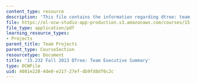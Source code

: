 ```yaml
---
content_type: resource
description: 'This file contains the information regarding dtree: team executive summary.'
file: https://ol-ocw-studio-app-production.s3.amazonaws.com/courses/15-232-business-model-innovation-global-health-in-frontier-markets-fall-2013/4081e2284de0e21727efdb9fd8df6c2c_MIT15_232F13_t3_excsummary.pdf
file_type: application/pdf
learning_resource_types:
- Projects
parent_title: Team Projects
parent_type: CourseSection
resourcetype: Document
title: '15.232 Fall 2013 DTree: Team Executive Summary'
type: OCWFile
uid: 4081e228-4de0-e217-27ef-db9fd8df6c2c
---
```

